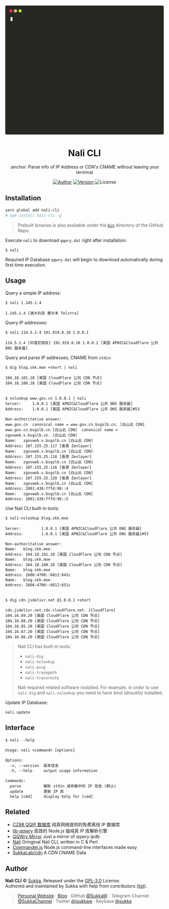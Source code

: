 <p align="center">
  <img width="550" src="nali-cli.svg">
</p>

<h1 align="center">Nali CLI</h1>

<p align="center">:anchor: Parse info of IP Address or CDN's CNAME without leaving your terminal</p>

<p align="center">
<a href="https://skk.moe"><img alt="Author" src="https://img.shields.io/badge/Author-Sukka-blue.svg?style=flat-square"/></a>
<a href="https://www.npmjs.com/package/nali-cli"><img alt="Version" src="https://img.shields.io/npm/v/nali-cli.svg?style=flat-square"/></a>
<img alt="License" src="https://img.shields.io/npm/l/nali-cli.svg?style=flat-square"/>
</p>

## Installation

```bash
yarn global add nali-cli
# npm install nali-cli -g
```

> Prebuilt binaries is also available under the [`bin`](https://github.com/SukkaW/nali-cli/tree/master/bin) directory of the GitHub Repo.

Execute `nali` to download `qqwry.dat` right after installation:

```
$ nali
```

Required IP Database `qqwry.dat` will begin to download automatically during first time execution.

## Usage

Query a simple IP address:

```
$ nali 1.145.1.4

1.145.1.4 [澳大利亚 墨尔本 Telstra]
```

Query IP addresses:

```
$ nali 114.5.1.4 191.919.8.10 1.0.0.1

114.5.1.4 [印度尼西亚] 191.919.8.10 1.0.0.1 [美国 APNIC&CloudFlare 公共 DNS 服务器]
```

Query and parse IP addresses, CNAME from `stdin`:

```
$ dig blog.skk.moe +short | nali

104.18.101.28 [美国 CloudFlare 公司 CDN 节点]
104.18.100.28 [美国 CloudFlare 公司 CDN 节点]


$ nslookup www.gov.cn 1.0.0.1 | nali
Server:		1.0.0.1 [美国 APNIC&CloudFlare 公共 DNS 服务器]
Address:	1.0.0.1 [美国 APNIC&CloudFlare 公共 DNS 服务器]#53

Non-authoritative answer:
www.gov.cn	canonical name = www.gov.cn.bsgslb.cn. [白山云 CDN]
www.gov.cn.bsgslb.cn [白山云 CDN]	canonical name = zgovweb.v.bsgslb.cn. [白山云 CDN]
Name:	zgovweb.v.bsgslb.cn [白山云 CDN]
Address: 107.155.25.117 [香港 Zenlayer]
Name:	zgovweb.v.bsgslb.cn [白山云 CDN]
Address: 107.155.25.118 [香港 Zenlayer]
Name:	zgovweb.v.bsgslb.cn [白山云 CDN]
Address: 107.155.25.116 [香港 Zenlayer]
Name:	zgovweb.v.bsgslb.cn [白山云 CDN]
Address: 107.155.25.120 [香港 Zenlayer]
Name:	zgovweb.v.bsgslb.cn [白山云 CDN]
Address: 2001:438:fffd:98::4
Name:	zgovweb.v.bsgslb.cn [白山云 CDN]
Address: 2001:438:fffd:98::5
```

Use Nali CLI built-in tools:

```
$ nali-nslookup blog.skk.moe

Server:         1.0.0.1 [美国 APNIC&CloudFlare 公共 DNS 服务器]
Address:        1.0.0.1 [美国 APNIC&CloudFlare 公共 DNS 服务器]#53

Non-authoritative answer:
Name:   blog.skk.moe
Address: 104.18.101.28 [美国 CloudFlare 公司 CDN 节点]
Name:   blog.skk.moe
Address: 104.18.100.28 [美国 CloudFlare 公司 CDN 节点]
Name:   blog.skk.moe
Address: 2606:4700::6812:641c
Name:   blog.skk.moe
Address: 2606:4700::6812:651c


$ dig cdn.jsdelivr.net @1.0.0.1 +short

cdn.jsdelivr.net.cdn.cloudflare.net. [Cloudflare]
104.16.89.20 [美国 CloudFlare 公司 CDN 节点]
104.16.88.20 [美国 CloudFlare 公司 CDN 节点]
104.16.85.20 [美国 CloudFlare 公司 CDN 节点]
104.16.87.20 [美国 CloudFlare 公司 CDN 节点]
104.16.86.20 [美国 CloudFlare 公司 CDN 节点]
```

> Nali CLI has built-in tools:
> - `nali-dig`
> - `nali-nslookup`
> - `nali-ping`
> - `nali-tracepath`
> - `nali-traceroute`
>
> Nali required related software installed. For example, in order to use `nali-dig` and `nali-nslookup` you need to have bind (dnsutils) installed.

Update IP Database:

```
nali update
```

## Interface

```
$ nali --help

Usage: nali <command> [options]

Options:
  -v, --version  版本信息
  -h, --help     output usage information

Commands:
  parse          解析 stdin 或参数中的 IP 信息 (默认)
  update         更新 IP 库
  help [cmd]     display help for [cmd]
```

## Related

- [CZ88 QQIP 数据库](http://www.cz88.net/fox/ipdat.shtml) 纯真网络提供的免费离线 IP 数据库
- [lib-qqwry](https://github.com/cnwhy/lib-qqwry) 高效的 Node.js 版纯真 IP 库解析引擎
- [QQWry Mirror](https://qqwry.mirror.noc.one) Just a mirror of qqwry ipdb
- [Nali](https://github.com/SukkaW/Nali) Oringinal Nali CLI, written in C & Perl
- [Commander.js](https://github.com/tj/commander.js) Node.js command-line interfaces made easy
- [SukkaLab/cdn](https://lab.skk.moe/cdn) A CDN CNAME Data

## Author

**Nali CLI** © [Sukka](https://github.com/SukkaW), Released under the [GPL-3.0](./LICENSE) License.<br>
Authored and maintained by Sukka with help from contributors ([list](https://github.com/SukkaW/nali-cli/graphs/contributors)).

> [Personal Website](https://skk.moe) · [Blog](https://blog.skk.moe) · GitHub [@SukkaW](https://github.com/SukkaW) · Telegram Channel [@SukkaChannel](https://t.me/SukkaChannel) · Twitter [@isukkaw](https://twitter.com/isukkaw) · Keybase [@sukka](https://keybase.io/sukka)
